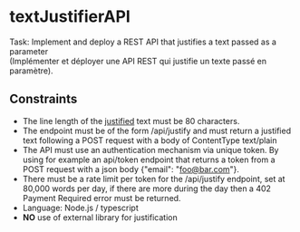 # textJustifierAPI
Task: Implement and deploy a REST API that justifies a text passed as a parameter\
(Implémenter et déployer une API REST qui justifie un texte passé en paramètre).

## Constraints

- The line length of the [justified](https://fr.wikipedia.org/wiki/Justification_(typographie)) text must be 80 characters.
- The endpoint must be of the form /api/justify and must return a justified text following a POST request with a body of ContentType text/plain
- The API must use an authentication mechanism via unique token. By using for example an api/token endpoint that returns a token from a POST request with a json body {"email": "foo@bar.com"}.
- There must be a rate limit per token for the /api/justify endpoint, set at 80,000 words per day, if there are more during the day then a 402 Payment Required error must be returned.
- Language: Node.js / typescript
- **NO** use of external library for justification
